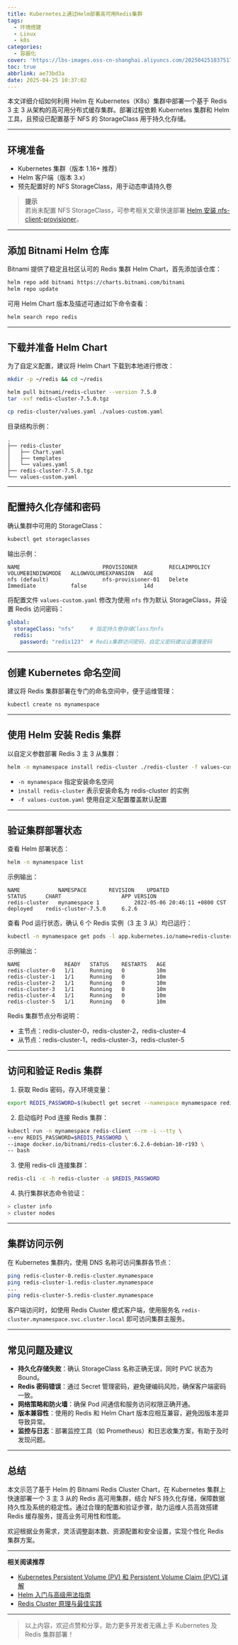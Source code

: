 ```yaml
---
title: Kubernetes上通过Helm部署高可用Redis集群
tags:
  - 环境搭建
  - Linux
  - k8s
categories:
  - 容器化
cover: 'https://lbs-images.oss-cn-shanghai.aliyuncs.com/20250425103751734.png'
toc: true
abbrlink: ae73bd3a
date: 2025-04-25 10:37:02
---
```


本文详细介绍如何利用 Helm 在 Kubernetes（K8s）集群中部署一个基于 Redis 3 主 3 从架构的高可用分布式缓存集群。部署过程依赖 Kubernetes 集群和 Helm 工具，且预设已配置基于 NFS 的 StorageClass 用于持久化存储。

<!-- more -->

---

## 环境准备

- Kubernetes 集群（版本 1.16+ 推荐）
- Helm 客户端（版本 3.x）
- 预先配置好的 NFS StorageClass，用于动态申请持久卷

> **提示**  
> 若尚未配置 NFS StorageClass，可参考相关文章快速部署 [Helm 安装 nfs-client-provisioner](https://juejin.cn/spost/7353547774174806031)。

---

## 添加 Bitnami Helm 仓库

Bitnami 提供了稳定且社区认可的 Redis 集群 Helm Chart，首先添加该仓库：

```bash
helm repo add bitnami https://charts.bitnami.com/bitnami
helm repo update
```

可用 Helm Chart 版本及描述可通过如下命令查看：

```bash
helm search repo redis
```

---

## 下载并准备 Helm Chart

为了自定义配置，建议将 Helm Chart 下载到本地进行修改：

```bash
mkdir -p ~/redis && cd ~/redis

helm pull bitnami/redis-cluster --version 7.5.0
tar -xvf redis-cluster-7.5.0.tgz

cp redis-cluster/values.yaml ./values-custom.yaml
```

目录结构示例：

```text
.
├── redis-cluster
│   ├── Chart.yaml
│   ├── templates
│   └── values.yaml
├── redis-cluster-7.5.0.tgz
└── values-custom.yaml
```

---

## 配置持久化存储和密码

确认集群中可用的 StorageClass：

```bash
kubectl get storageclasses
```

输出示例：

```text
NAME                          PROVISIONER          RECLAIMPOLICY   VOLUMEBINDINGMODE   ALLOWVOLUMEEXPANSION   AGE
nfs (default)                 nfs-provisioner-01   Delete          Immediate           false                  14d
```

将配置文件 `values-custom.yaml` 修改为使用 `nfs` 作为默认 StorageClass，并设置 Redis 访问密码：

```yaml
global:
  storageClass: "nfs"     # 指定持久卷存储Class为nfs
  redis:
    password: "redis123"  # Redis集群访问密码，自定义密码建议设置强密码
```

---

## 创建 Kubernetes 命名空间

建议将 Redis 集群部署在专门的命名空间中，便于运维管理：

```bash
kubectl create ns mynamespace
```

---

## 使用 Helm 安装 Redis 集群

以自定义参数部署 Redis 3 主 3 从集群：

```bash
helm -n mynamespace install redis-cluster ./redis-cluster -f values-custom.yaml
```

- `-n mynamespace` 指定安装命名空间
- `install redis-cluster` 表示安装命名为 redis-cluster 的实例
- `-f values-custom.yaml` 使用自定义配置覆盖默认配置

---

## 验证集群部署状态

查看 Helm 部署状态：

```bash
helm -n mynamespace list
```

示例输出：

```text
NAME          	NAMESPACE     	REVISION	UPDATED                                	STATUS  	CHART               	APP VERSION
redis-cluster 	mynamespace	1       	2022-05-06 20:46:11 +0800 CST          	deployed	redis-cluster-7.5.0 	6.2.6 
```

查看 Pod 运行状态，确认 6 个 Redis 实例（3 主 3 从）均已运行：

```bash
kubectl -n mynamespace get pods -l app.kubernetes.io/name=redis-cluster
```

示例输出：

```text
NAME              READY   STATUS    RESTARTS   AGE
redis-cluster-0   1/1     Running   0          10m
redis-cluster-1   1/1     Running   0          10m
redis-cluster-2   1/1     Running   0          10m
redis-cluster-3   1/1     Running   0          10m
redis-cluster-4   1/1     Running   0          10m
redis-cluster-5   1/1     Running   0          10m
```

Redis 集群节点分布说明：

- 主节点：redis-cluster-0，redis-cluster-2，redis-cluster-4
- 从节点：redis-cluster-1，redis-cluster-3，redis-cluster-5

---

## 访问和验证 Redis 集群

1. 获取 Redis 密码，存入环境变量：

```bash
export REDIS_PASSWORD=$(kubectl get secret --namespace mynamespace redis-cluster -o jsonpath="{.data.redis-password}" | base64 --decode)
```

2. 启动临时 Pod 连接 Redis 集群：

```bash
kubectl run -n mynamespace redis-client --rm -i --tty \
--env REDIS_PASSWORD=$REDIS_PASSWORD \
--image docker.io/bitnami/redis-cluster:6.2.6-debian-10-r193 \
-- bash
```

3. 使用 redis-cli 连接集群：

```bash
redis-cli -c -h redis-cluster -a $REDIS_PASSWORD
```

4. 执行集群状态命令验证：

```bash
> cluster info
> cluster nodes
```

---

## 集群访问示例

在 Kubernetes 集群内，使用 DNS 名称可访问集群各节点：

```bash
ping redis-cluster-0.redis-cluster.mynamespace
ping redis-cluster-1.redis-cluster.mynamespace
...
ping redis-cluster-5.redis-cluster.mynamespace
```

客户端访问时，如使用 Redis Cluster 模式客户端，使用服务名 `redis-cluster.mynamespace.svc.cluster.local` 即可访问集群主服务。

---

## 常见问题及建议

- **持久化存储失败**：确认 StorageClass 名称正确无误，同时 PVC 状态为 Bound。
- **Redis 密码错误**：通过 Secret 管理密码，避免硬编码风险，确保客户端密码一致。
- **网络策略和防火墙**：确保 Pod 间通信和服务访问权限正确开通。
- **版本兼容性**：使用的 Redis 和 Helm Chart 版本应相互兼容，避免因版本差异导致异常。
- **监控与日志**：部署监控工具（如 Prometheus）和日志收集方案，有助于及时发现问题。

---

## 总结

本文示范了基于 Helm 的 Bitnami Redis Cluster Chart，在 Kubernetes 集群上快速部署一个 3 主 3 从的 Redis 高可用集群，结合 NFS 持久化存储，保障数据持久性及系统的稳定性。通过合理的配置和验证步骤，助力运维人员高效搭建 Redis 缓存服务，提高业务可用性和性能。

欢迎根据业务需求，灵活调整副本数、资源配置和安全设置，实现个性化 Redis 集群方案。

---

**相关阅读推荐**

- [Kubernetes Persistent Volume (PV) 和 Persistent Volume Claim (PVC) 详解](https://kubernetes.io/zh/docs/concepts/storage/persistent-volumes/)
- [Helm 入门与高级用法指南](https://helm.sh/docs/)
- [Redis Cluster 原理与最佳实践](https://redis.io/docs/manual/scaling/)

---

> 以上内容，欢迎点赞和分享，助力更多开发者无痛上手 Kubernetes 及 Redis 集群部署！